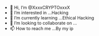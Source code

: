 - 👋 Hi, I’m @XxxxCRYPTOxxxX
- 👀 I’m interested in ...Hacking
- 🌱 I’m currently learning ...Ethical Hacking
- 💞️ I’m looking to collaborate on ...
- 📫 How to reach me ...By my ip

<!---
XxxxCRYPTOxxxX/XxxxCRYPTOxxxX is a ✨ special ✨ repository because its `README.md` (this file) appears on your GitHub profile.
You can click the Preview link to take a look at your changes.
--->

